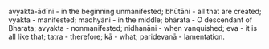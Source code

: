 avyakta-ādīni - in the beginning unmanifested; bhūtāni - all that are created; vyakta - manifested; madhyāni - in the middle; bhārata - O descendant of Bharata; avyakta - nonmanifested; nidhanāni - when vanquished; eva - it is all like that; tatra - therefore; kā - what; paridevanā - lamentation.